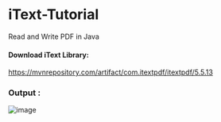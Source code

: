 # iText-Tutorial
Read and Write PDF in Java

#### Download iText Library:
https://mvnrepository.com/artifact/com.itextpdf/itextpdf/5.5.13

### Output :

![image](https://user-images.githubusercontent.com/35020560/56061327-bbd7e580-5d86-11e9-9d55-e623b0b90d39.png)

